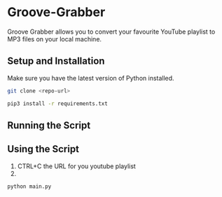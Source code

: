 # Groove-Grabber
Groove Grabber allows you to convert your favourite YouTube playlist to MP3 files on your local machine. 

## Setup and Installation 
Make sure you have the latest version of Python installed.

```bash
git clone <repo-url>
```

```bash
pip3 install -r requirements.txt
```

## Running the Script

## Using the Script
1. CTRL+C the URL for you youtube playlist
2.
```bash
python main.py
```


